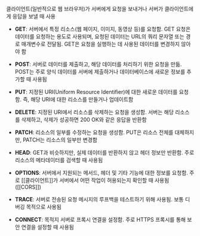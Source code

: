클라이언트(일반적으로 웹 브라우저)가 서버에게 요청을 보내거나 서버가 클라이언트에게 응답을 보낼 때 사용

- **GET**: 서버에서 특정 리소스(웹 페이지, 이미지, 동영상 등)를 요청함. GET 요청은 데이터를 요청하는 용도로 사용되며, 요청된 데이터는 URL의 쿼리 문자열 또는 경로 매개변수로 전달됨. GET은 요청을 실행하는 데 사용된 데이터를 변경하지 않아야 함
    
- **POST**: 서버로 데이터를 제출하고, 해당 데이터를 처리하기 위한 요청을 만듦. POST는 주로 양식 데이터를 서버에 제출하거나 데이터베이스에 새로운 정보를 추가할 때 사용됨
    
- **PUT**: 지정된 URI(Uniform Resource Identifier)에 대한 새로운 데이터를 요청함. 즉, 해당 URI에 대한 리소스를 만들거나 업데이트함
    
- **DELETE**: 지정된 URI에서 리소스를 삭제하는 요청을 생성함. 서버는 해당 리소스를 삭제하고, 삭제가 성공하면 200 OK와 같은 응답을 반환함
    
- **PATCH**: 리소스의 일부를 수정하는 요청을 생성함. PUT은 리소스 전체를 대체하지만, PATCH는 리소스의 일부만 변경함
    
- **HEAD**: GET과 비슷하지만, 실제 데이터를 반환하지 않고 헤더 정보만 반환함. 주로 리소스의 메타데이터를 검색할 때 사용됨
    
- **OPTIONS**: 서버에서 지원되는 메서드, 헤더 및 기타 기능에 대한 정보를 요청함. 주로 [[클라이언트]]가 서버에서 어떤 작업이 허용되는지 확인할 때 사용됨([[CORS]])
    
- **TRACE**: 서버로 전송된 요청 메시지의 루프백을 테스트하기 위해 사용됨. 보통 디버깅 목적으로 사용됨
    
- **CONNECT**: 목적지 서버로 프록시 연결을 설정함. 주로 HTTPS 프록시를 통해 보안 연결을 설정할 때 사용됨




